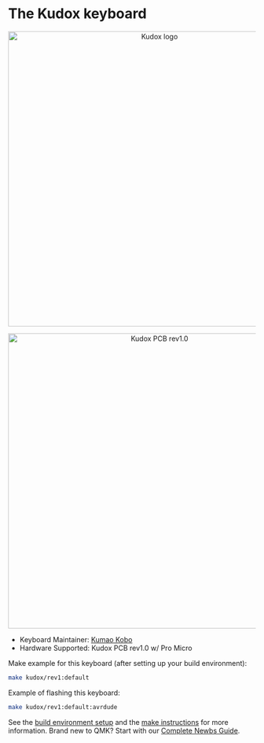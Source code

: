 # The Kudox keyboard

<p align="center">
<img src="https://raw.githubusercontent.com/kumaokobo/kudox-keyboard/master/img/kudox.png" alt="Kudox logo" width="600"/>
</p>

<p align="center">
<img src="https://raw.githubusercontent.com/kumaokobo/kudox-keyboard/master/img/kudox-pcb.png" alt="Kudox PCB rev1.0" width="600"/>
</p>

- Keyboard Maintainer: [Kumao Kobo](https://github.com/kumaokobo)  
- Hardware Supported: Kudox PCB rev1.0 w/ Pro Micro  

Make example for this keyboard (after setting up your build environment):

```sh
make kudox/rev1:default
```

Example of flashing this keyboard:

```sh
make kudox/rev1:default:avrdude
```

See the [build environment setup](https://docs.qmk.fm/#/getting_started_build_tools) and the [make instructions](https://docs.qmk.fm/#/getting_started_make_guide) for more information. Brand new to QMK? Start with our [Complete Newbs Guide](https://docs.qmk.fm/#/newbs).
